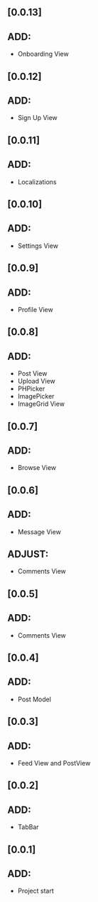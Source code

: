 ## [0.0.13]

## ADD:
  - Onboarding View

## [0.0.12]

## ADD:
  - Sign Up View

## [0.0.11]

## ADD:
  - Localizations

## [0.0.10]

## ADD:
  - Settings View

## [0.0.9]

## ADD:
  - Profile View

## [0.0.8]

## ADD:
  - Post View
  - Upload View
  - PHPicker
  - ImagePicker
  - ImageGrid View

## [0.0.7]

## ADD:
  - Browse View

## [0.0.6]

## ADD:
  - Message View
## ADJUST:
  - Comments View 

## [0.0.5]

## ADD:
  - Comments View

## [0.0.4]

## ADD:
  - Post Model

## [0.0.3]

## ADD:
  - Feed View and PostView

## [0.0.2]

## ADD:
  - TabBar

## [0.0.1]

## ADD:
  - Project start